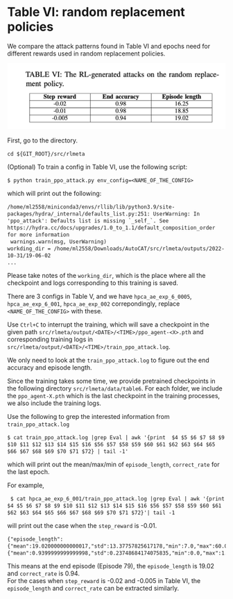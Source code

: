 # Table VI: random replacement policies


We compare the attack patterns found in Table VI and epochs need for different rewards used in random replacement policies.


![](../../fig/table6.png)

First, go to the directory.

```
cd ${GIT_ROOT}/src/rlmeta
```

(Optional) To train a config in Table VI, use the following script:

```
$ python train_ppo_attack.py env_config=<NAME_OF_THE_CONFIG>
```

which will print out the following:

```
/home/ml2558/miniconda3/envs/rllib/lib/python3.9/site-packages/hydra/_internal/defaults_list.py:251: UserWarning: In 'ppo_attack': Defaults list is missing `_self_`. See https://hydra.cc/docs/upgrades/1.0_to_1.1/default_composition_order for more information
 warnings.warn(msg, UserWarning)
workding_dir = /home/ml2558/Downloads/AutoCAT/src/rlmeta/outputs/2022-10-31/19-06-02
...
```
Please take notes of the ```working_dir```, which is the place where all the checkpoint and logs corresponding to this training is saved.

There are 3 configs in Table V, and we have  ```hpca_ae_exp_6_0005```, ```hpca_ae_exp_6_001```, ```hpca_ae_exp_002``` correpondingly, replace ```<NAME_OF_THE_CONFIG>``` with these.

Use ```Ctrl+C``` to interrupt the training, which will save a checkpoint in the given path ```src/rlmeta/output/<DATE>/<TIME>/ppo_agent-<X>.pth``` and corresponding training logs in ```src/rlmeta/output/<DATE>/<TIME>/train_ppo_attack.log```. 

We only need to look at the ```train_ppo_attack.log``` to figure out the end accuracy and episode length.

Since the training takes some time, we provide pretrained checkpoints in the following directory ```src/rlmeta/data/table6```. For each folder, we include the ```ppo_agent-X.pth``` which is the last checkpoint in the training processes, we also include the training logs.


Use the following to grep the interested information from ```train_ppo_attack.log```

```
$ cat train_ppo_attack.log |grep Eval | awk '{print  $4 $5 $6 $7 $8 $9 $10 $11 $12 $13 $14 $15 $16 $56 $57 $58 $59 $60 $61 $62 $63 $64 $65 $66 $67 $68 $69 $70 $71 $72} | tail -1'
```

which will print out the mean/max/min of ```episode_length```, ```correct_rate``` for the last epoch.

For example,

```
 $ cat hpca_ae_exp_6_001/train_ppo_attack.log |grep Eval | awk '{print  $4 $5 $6 $7 $8 $9 $10 $11 $12 $13 $14 $15 $16 $56 $57 $58 $59 $60 $61 $62 $63 $64 $65 $66 $67 $68 $69 $70 $71 $72}'| tail -1
```

will print out the case when the ```step_reward``` is -0.01.

```
{"episode_length":{"mean":19.020000000000017,"std":13.37757825617178,"min":7.0,"max":60.0,"count":100,"key":"episode_length"},"correct_rate":{"mean":0.9399999999999998,"std":0.23748684174075835,"min":0.0,"max":1.0,"count":100,"key":"correct_rate"},"info":"EEpoch79",
```
This means at the end episode (Episode 79), the ```episode_length``` is 19.02 and ```correct_rate``` is 0.94.  
For the cases when ```step_reward``` is -0.02 and -0.005 in Table VI, the ```episode_length``` and ```correct_rate``` can be extracted similarly.


